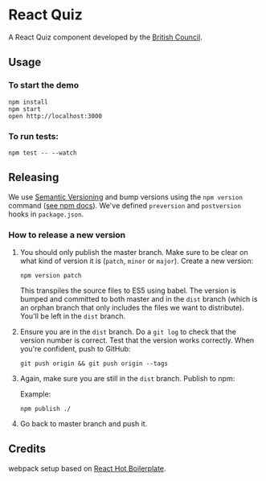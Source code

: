 React Quiz
==========

A React Quiz component developed by the [British Council](https://www.britishcouncil.org/).

## Usage

### To start the demo

```
npm install
npm start
open http://localhost:3000
```

### To run tests:
```
npm test -- --watch
```

## Releasing
We use [Semantic Versioning](http://semver.org/) and bump versions using the `npm version` command ([see npm docs](https://docs.npmjs.com/cli/version)). We've defined `preversion` and `postversion`
hooks in `package.json`.

### How to release a new version
1. You should only publish the master branch. Make sure to be clear on what kind of version it is (`patch`, `minor` or `major`). Create a new version:
   ```
   npm version patch
   ```
   This transpiles the source files to ES5 using babel. The version is bumped and committed to both master and in the `dist` branch (which is an orphan branch that only includes the files we want to distribute). You'll be left in the `dist` branch.

2. Ensure you are in the `dist` branch. Do a `git log` to check that the version number is correct. Test that the version works correctly. When you're confident, push to GitHub:
   ```
   git push origin && git push origin --tags
   ```

3. Again, make sure you are still in the `dist` branch. Publish to npm:

   Example:
   ```
   npm publish ./
   ```
4. Go back to master branch and push it.

## Credits

webpack setup based on [React Hot Boilerplate](https://github.com/gaearon/react-hot-boilerplate).
